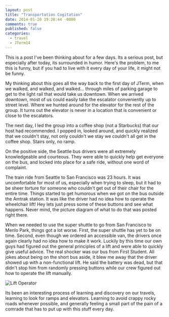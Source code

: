 ```yaml
---
layout: post
title: "Transportation Cogitation"
date: 2014-01-20 19:28:44 -0800
comments: true
published: false
categories: 
  - travel
  - JTerm14
---
```


This is a post I've been thinking about for a few days.  Its a serious post, but especially after today, its surrounded in humor.  Here's the problem, to me this is funny, but if you had to live with it every day of your life, it might not be funny.
<!-- more -->

My thinking about this goes all the way back to the first day of JTerm, when we walked, and walked, and walked... through miles of parking garage to get to the light rail that would take us downtown.  When we arrived downtown, most of us could easily take the escalator conveniently up to street level.  Where we hunted around for the elevator for the rest of the group.  It turns out the elevator is never in a location that is convenient or close to the escalators.

The next day, I led the group into a coffee shop (not a Starbucks) that our host had recommended.  I popped in, looked around, and quickly realized that we couldn't stay, not only couldn't we stay we couldn't all get in the coffee shop.  Stairs only, no ramp.

On the positive side, the Seattle bus drivers were all extremely knowledgeable and courteous.  They were able to quickly help get everyone on the bus, and locked into place for a safe ride, without one word of complaint.

The train ride from Seattle to San Francisco was 23 hours.  It was uncomfortable for most of us, especially when trying to sleep, but it had to be sheer torture for someone who couldn't get out of their chair for the entire time.  Things started to get humorous when we got on the bus outside the Amtrak station.  It was like the driver had no idea how to operate the wheelchair lift!  Hey lets just press some of these buttons and see what happens.  Never mind, the picture diagram of what to do that was posted right there.

When we needed to use the super shuttle to go from San Francisco to Menlo Park, things got a lot worse.  First, the super shuttle has yet to be on time.  Second, even though we ordered an accessible van, the drivers once again clearly had no idea how to make it work.  Luckily by this time our own guys had figured out the general principles of a lift and were able to quickly give useful advice.  The real shocker was our bus from First Student.  All jokes about being on the short bus aside, it blew me away that the driver showed up with a non-functional lift.  He said the battery was dead, but that didn't stop him from randomly pressing buttons while our crew figured out how to operate the lift manually.

![Lift Operator](/images/JTerm14/LiftOperator.jpg)

Its been an interesting process of learning and discovery on our travels, learning to look for ramps and elevators.  Learning to avoid crappy rocky roads whenever possible, and generally feeling a small part of the pain of a comrade that has to put up with this stuff every day.


